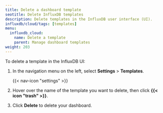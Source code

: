 ```yaml
---
title: Delete a dashboard template
seotitle: Delete InfluxDB templates
description: Delete templates in the InfluxDB user interface (UI).
influxdb/cloud/tags: [templates]
menu:
  influxdb_cloud:
    name: Delete a template
    parent: Manage dashboard templates
weight: 203
---
```


To delete a template in the InfluxDB UI:

1. In the navigation menu on the left, select **Settings** > **Templates**.

    {{< nav-icon "settings" >}}

3. Hover over the name of the template you want to delete, then click **{{< icon "trash" >}}**.    
3. Click **Delete** to delete your dashboard.

